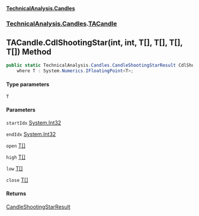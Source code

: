 #### [TechnicalAnalysis.Candles](TechnicalAnalysis.Candles.md 'TechnicalAnalysis.Candles')
### [TechnicalAnalysis.Candles](TechnicalAnalysis.Candles.md#TechnicalAnalysis.Candles 'TechnicalAnalysis.Candles').[TACandle](TACandle.md 'TechnicalAnalysis.Candles.TACandle')

## TACandle.CdlShootingStar<T>(int, int, T[], T[], T[], T[]) Method

```csharp
public static TechnicalAnalysis.Candles.CandleShootingStarResult CdlShootingStar<T>(int startIdx, int endIdx, T[] open, T[] high, T[] low, T[] close)
    where T : System.Numerics.IFloatingPoint<T>;
```
#### Type parameters

<a name='TechnicalAnalysis.Candles.TACandle.CdlShootingStar_T_(int,int,T[],T[],T[],T[]).T'></a>

`T`
#### Parameters

<a name='TechnicalAnalysis.Candles.TACandle.CdlShootingStar_T_(int,int,T[],T[],T[],T[]).startIdx'></a>

`startIdx` [System.Int32](https://docs.microsoft.com/en-us/dotnet/api/System.Int32 'System.Int32')

<a name='TechnicalAnalysis.Candles.TACandle.CdlShootingStar_T_(int,int,T[],T[],T[],T[]).endIdx'></a>

`endIdx` [System.Int32](https://docs.microsoft.com/en-us/dotnet/api/System.Int32 'System.Int32')

<a name='TechnicalAnalysis.Candles.TACandle.CdlShootingStar_T_(int,int,T[],T[],T[],T[]).open'></a>

`open` [T](TACandle.CdlShootingStar_T_(int,int,T[],T[],T[],T[]).md#TechnicalAnalysis.Candles.TACandle.CdlShootingStar_T_(int,int,T[],T[],T[],T[]).T 'TechnicalAnalysis.Candles.TACandle.CdlShootingStar<T>(int, int, T[], T[], T[], T[]).T')[[]](https://docs.microsoft.com/en-us/dotnet/api/System.Array 'System.Array')

<a name='TechnicalAnalysis.Candles.TACandle.CdlShootingStar_T_(int,int,T[],T[],T[],T[]).high'></a>

`high` [T](TACandle.CdlShootingStar_T_(int,int,T[],T[],T[],T[]).md#TechnicalAnalysis.Candles.TACandle.CdlShootingStar_T_(int,int,T[],T[],T[],T[]).T 'TechnicalAnalysis.Candles.TACandle.CdlShootingStar<T>(int, int, T[], T[], T[], T[]).T')[[]](https://docs.microsoft.com/en-us/dotnet/api/System.Array 'System.Array')

<a name='TechnicalAnalysis.Candles.TACandle.CdlShootingStar_T_(int,int,T[],T[],T[],T[]).low'></a>

`low` [T](TACandle.CdlShootingStar_T_(int,int,T[],T[],T[],T[]).md#TechnicalAnalysis.Candles.TACandle.CdlShootingStar_T_(int,int,T[],T[],T[],T[]).T 'TechnicalAnalysis.Candles.TACandle.CdlShootingStar<T>(int, int, T[], T[], T[], T[]).T')[[]](https://docs.microsoft.com/en-us/dotnet/api/System.Array 'System.Array')

<a name='TechnicalAnalysis.Candles.TACandle.CdlShootingStar_T_(int,int,T[],T[],T[],T[]).close'></a>

`close` [T](TACandle.CdlShootingStar_T_(int,int,T[],T[],T[],T[]).md#TechnicalAnalysis.Candles.TACandle.CdlShootingStar_T_(int,int,T[],T[],T[],T[]).T 'TechnicalAnalysis.Candles.TACandle.CdlShootingStar<T>(int, int, T[], T[], T[], T[]).T')[[]](https://docs.microsoft.com/en-us/dotnet/api/System.Array 'System.Array')

#### Returns
[CandleShootingStarResult](CandleShootingStarResult.md 'TechnicalAnalysis.Candles.CandleShootingStarResult')